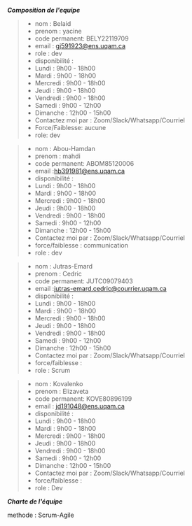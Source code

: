 _**Composition de l'equipe**_

> - nom : Belaid
> - prenom : yacine
> - code permanent: BELY22119709
> - email : gj591923@ens.uqam.ca
> - role : dev
> - disponibilité : 
 > - Lundi    : 9h00  - 18h00 
 > - Mardi    : 9h00  - 18h00 
 > - Mercredi : 9h00  - 18h00 
 > - Jeudi    : 9h00  - 18h00 
 > - Vendredi : 9h00  - 18h00 
 > - Samedi   : 9h00  - 12h00 
 > - Dimanche : 12h00 - 15h00
> - Contactez moi par : Zoom/Slack/Whatsapp/Courriel
> - Force/Faiblesse: aucune
> -    role: dev



> - nom : Abou-Hamdan   
> - prenom : mahdi 
> - code permanent: ABOM85120006
> - email :hb391981@ens.uqam.ca
> - disponibilité :  
 > - Lundi    : 9h00  - 18h00 
 > - Mardi    : 9h00  - 18h00 
 > - Mercredi : 9h00  - 18h00 
 > - Jeudi    : 9h00  - 18h00 
 > - Vendredi : 9h00  - 18h00 
 > - Samedi   : 9h00  - 12h00 
 > - Dimanche : 12h00 - 15h00
> - Contactez moi par : Zoom/Slack/Whatsapp/Courriel
> - force/faiblesse : communication
> - role : dev




> - nom : Jutras-Emard
> - prenom : Cedric
> - code permanent: JUTC09079403
> - email :jutras-emard.cedric@courrier.uqam.ca
> - disponibilité : 
 > - Lundi    : 9h00  - 18h00 
 > - Mardi    : 9h00  - 18h00 
 > - Mercredi : 9h00  - 18h00 
 > - Jeudi    : 9h00  - 18h00 
 > - Vendredi : 9h00  - 18h00 
 > - Samedi   : 9h00  - 12h00 
 > - Dimanche : 12h00 - 15h00
> - Contactez moi par : Zoom/Slack/Whatsapp/Courriel
> - force/faiblesse :
> - role : Scrum




> - nom : Kovalenko 
> - prenom : Elizaveta 
> - code permanent: KOVE80896199
> - email : jd191048@ens.uqam.ca
> - disponibilité : 
 > - Lundi    : 9h00  - 18h00 
 > - Mardi    : 9h00  - 18h00 
 > - Mercredi : 9h00  - 18h00 
 > - Jeudi    : 9h00  - 18h00 
 > - Vendredi : 9h00  - 18h00 
 > - Samedi   : 9h00  - 12h00 
 > - Dimanche : 12h00 - 15h00
> - Contactez moi par : Zoom/Slack/Whatsapp/Courriel
> - force/faiblesse :
> - role : Dev



_**Charte de l'équipe**_

methode : Scrum-Agile
